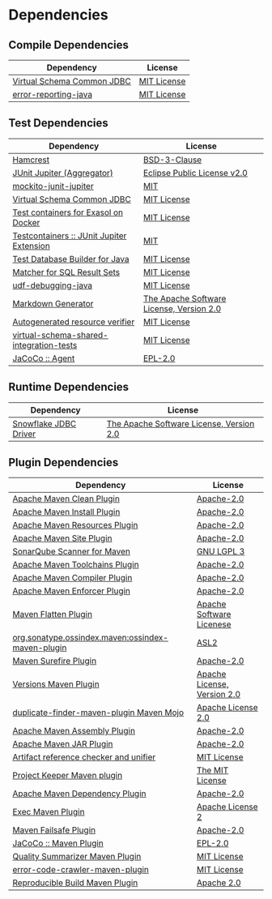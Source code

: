 <!-- @formatter:off -->
# Dependencies

## Compile Dependencies

| Dependency                      | License          |
| ------------------------------- | ---------------- |
| [Virtual Schema Common JDBC][0] | [MIT License][1] |
| [error-reporting-java][2]       | [MIT License][3] |

## Test Dependencies

| Dependency                                      | License                                        |
| ----------------------------------------------- | ---------------------------------------------- |
| [Hamcrest][4]                                   | [BSD-3-Clause][5]                              |
| [JUnit Jupiter (Aggregator)][6]                 | [Eclipse Public License v2.0][7]               |
| [mockito-junit-jupiter][8]                      | [MIT][9]                                       |
| [Virtual Schema Common JDBC][0]                 | [MIT License][1]                               |
| [Test containers for Exasol on Docker][10]      | [MIT License][11]                              |
| [Testcontainers :: JUnit Jupiter Extension][12] | [MIT][13]                                      |
| [Test Database Builder for Java][14]            | [MIT License][15]                              |
| [Matcher for SQL Result Sets][16]               | [MIT License][17]                              |
| [udf-debugging-java][18]                        | [MIT License][19]                              |
| [Markdown Generator][20]                        | [The Apache Software License, Version 2.0][21] |
| [Autogenerated resource verifier][22]           | [MIT License][23]                              |
| [virtual-schema-shared-integration-tests][24]   | [MIT License][25]                              |
| [JaCoCo :: Agent][26]                           | [EPL-2.0][27]                                  |

## Runtime Dependencies

| Dependency                  | License                                        |
| --------------------------- | ---------------------------------------------- |
| [Snowflake JDBC Driver][28] | [The Apache Software License, Version 2.0][21] |

## Plugin Dependencies

| Dependency                                              | License                           |
| ------------------------------------------------------- | --------------------------------- |
| [Apache Maven Clean Plugin][29]                         | [Apache-2.0][30]                  |
| [Apache Maven Install Plugin][31]                       | [Apache-2.0][30]                  |
| [Apache Maven Resources Plugin][32]                     | [Apache-2.0][30]                  |
| [Apache Maven Site Plugin][33]                          | [Apache-2.0][30]                  |
| [SonarQube Scanner for Maven][34]                       | [GNU LGPL 3][35]                  |
| [Apache Maven Toolchains Plugin][36]                    | [Apache-2.0][30]                  |
| [Apache Maven Compiler Plugin][37]                      | [Apache-2.0][30]                  |
| [Apache Maven Enforcer Plugin][38]                      | [Apache-2.0][30]                  |
| [Maven Flatten Plugin][39]                              | [Apache Software Licenese][30]    |
| [org.sonatype.ossindex.maven:ossindex-maven-plugin][40] | [ASL2][21]                        |
| [Maven Surefire Plugin][41]                             | [Apache-2.0][30]                  |
| [Versions Maven Plugin][42]                             | [Apache License, Version 2.0][30] |
| [duplicate-finder-maven-plugin Maven Mojo][43]          | [Apache License 2.0][44]          |
| [Apache Maven Assembly Plugin][45]                      | [Apache-2.0][30]                  |
| [Apache Maven JAR Plugin][46]                           | [Apache-2.0][30]                  |
| [Artifact reference checker and unifier][47]            | [MIT License][48]                 |
| [Project Keeper Maven plugin][49]                       | [The MIT License][50]             |
| [Apache Maven Dependency Plugin][51]                    | [Apache-2.0][30]                  |
| [Exec Maven Plugin][52]                                 | [Apache License 2][30]            |
| [Maven Failsafe Plugin][53]                             | [Apache-2.0][30]                  |
| [JaCoCo :: Maven Plugin][54]                            | [EPL-2.0][27]                     |
| [Quality Summarizer Maven Plugin][55]                   | [MIT License][56]                 |
| [error-code-crawler-maven-plugin][57]                   | [MIT License][58]                 |
| [Reproducible Build Maven Plugin][59]                   | [Apache 2.0][21]                  |

[0]: https://github.com/exasol/virtual-schema-common-jdbc/
[1]: https://github.com/exasol/virtual-schema-common-jdbc/blob/main/LICENSE
[2]: https://github.com/exasol/error-reporting-java/
[3]: https://github.com/exasol/error-reporting-java/blob/main/LICENSE
[4]: http://hamcrest.org/JavaHamcrest/
[5]: https://raw.githubusercontent.com/hamcrest/JavaHamcrest/master/LICENSE
[6]: https://junit.org/junit5/
[7]: https://www.eclipse.org/legal/epl-v20.html
[8]: https://github.com/mockito/mockito
[9]: https://opensource.org/licenses/MIT
[10]: https://github.com/exasol/exasol-testcontainers/
[11]: https://github.com/exasol/exasol-testcontainers/blob/main/LICENSE
[12]: https://java.testcontainers.org
[13]: http://opensource.org/licenses/MIT
[14]: https://github.com/exasol/test-db-builder-java/
[15]: https://github.com/exasol/test-db-builder-java/blob/main/LICENSE
[16]: https://github.com/exasol/hamcrest-resultset-matcher/
[17]: https://github.com/exasol/hamcrest-resultset-matcher/blob/main/LICENSE
[18]: https://github.com/exasol/udf-debugging-java/
[19]: https://github.com/exasol/udf-debugging-java/blob/main/LICENSE
[20]: https://github.com/Steppschuh/Java-Markdown-Generator
[21]: http://www.apache.org/licenses/LICENSE-2.0.txt
[22]: https://github.com/exasol/autogenerated-resource-verifier-java/
[23]: https://github.com/exasol/autogenerated-resource-verifier-java/blob/main/LICENSE
[24]: https://github.com/exasol/virtual-schema-shared-integration-tests/
[25]: https://github.com/exasol/virtual-schema-shared-integration-tests/blob/main/LICENSE
[26]: https://www.eclemma.org/jacoco/index.html
[27]: https://www.eclipse.org/legal/epl-2.0/
[28]: https://www.snowflake.net/
[29]: https://maven.apache.org/plugins/maven-clean-plugin/
[30]: https://www.apache.org/licenses/LICENSE-2.0.txt
[31]: https://maven.apache.org/plugins/maven-install-plugin/
[32]: https://maven.apache.org/plugins/maven-resources-plugin/
[33]: https://maven.apache.org/plugins/maven-site-plugin/
[34]: http://docs.sonarqube.org/display/PLUG/Plugin+Library/sonar-maven-plugin
[35]: http://www.gnu.org/licenses/lgpl.txt
[36]: https://maven.apache.org/plugins/maven-toolchains-plugin/
[37]: https://maven.apache.org/plugins/maven-compiler-plugin/
[38]: https://maven.apache.org/enforcer/maven-enforcer-plugin/
[39]: https://www.mojohaus.org/flatten-maven-plugin/
[40]: https://sonatype.github.io/ossindex-maven/maven-plugin/
[41]: https://maven.apache.org/surefire/maven-surefire-plugin/
[42]: https://www.mojohaus.org/versions/versions-maven-plugin/
[43]: https://basepom.github.io/duplicate-finder-maven-plugin
[44]: http://www.apache.org/licenses/LICENSE-2.0.html
[45]: https://maven.apache.org/plugins/maven-assembly-plugin/
[46]: https://maven.apache.org/plugins/maven-jar-plugin/
[47]: https://github.com/exasol/artifact-reference-checker-maven-plugin/
[48]: https://github.com/exasol/artifact-reference-checker-maven-plugin/blob/main/LICENSE
[49]: https://github.com/exasol/project-keeper/
[50]: https://github.com/exasol/project-keeper/blob/main/LICENSE
[51]: https://maven.apache.org/plugins/maven-dependency-plugin/
[52]: https://www.mojohaus.org/exec-maven-plugin
[53]: https://maven.apache.org/surefire/maven-failsafe-plugin/
[54]: https://www.jacoco.org/jacoco/trunk/doc/maven.html
[55]: https://github.com/exasol/quality-summarizer-maven-plugin/
[56]: https://github.com/exasol/quality-summarizer-maven-plugin/blob/main/LICENSE
[57]: https://github.com/exasol/error-code-crawler-maven-plugin/
[58]: https://github.com/exasol/error-code-crawler-maven-plugin/blob/main/LICENSE
[59]: http://zlika.github.io/reproducible-build-maven-plugin
